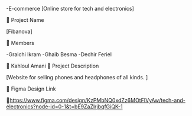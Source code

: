 -E-commerce [Online store for tech and electronics]

📌 Project Name

[Fibanova]

👥 Members

 -Graichi Ikram 
 -Ghaib Besma
 -Dechir Feriel

🎨 Kahloul Amani
📌 Project Description

[Website for selling phones and headphones of all kinds. ]

🎨 Figma Design Link

🔗https://www.figma.com/design/KzPMbNQ0xdZz6MOtFIVyAw/tech-and-electronics?node-id=0-1&t=bE9ZaZlrjbqfGiQK-1
